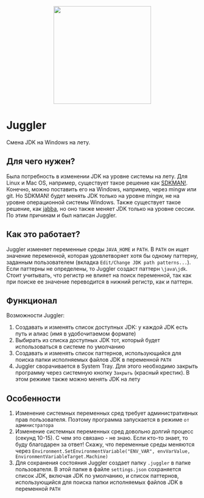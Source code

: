 <p align="center"> 
<img src="https://user-images.githubusercontent.com/43209824/150384221-6087fedd-9e52-4a03-a0e4-4248be39a3d0.png"
     width="256" height="256">
</p>

# Juggler
Смена JDK на Windows на лету.

## Для чего нужен?
Была потребность в изменении JDK на уровне системы на лету. Для Linux и Mac OS, например, существует такое решение как
[SDKMAN!](https://github.com/sdkman). Конечно, можно поставить его на Windows, например, через mingw или git. Но SDKMAN!
будет менять JDK только на уровне mingw, не на уровне операционной системы Windows. Также существует такое решение, как 
[jabba](https://github.com/shyiko/jabba), но оно также меняет JDK только на уровне сессии. По этим причинам и был 
написан Juggler.

## Как это работает?
Juggler изменяет переменные среды `JAVA_HOME` и `PATH`. В `PATH` он ищет значение переменной, которая удовлетворяет 
хотя бы одному паттерну, заданным пользователем (вкладка `Edit/Change JDK path patterns...`). Если паттерны не 
определены, то Juggler создаст паттерн `\java\jdk`. Стоит учитывать, что регистр не влияет на поиск переменной, так как 
при поиске ее значение переводится в нижний регистр, как и паттерн.

## Функционал
Возможности Juggler:
 1. Создавать и изменять список доступных JDK: у каждой JDK есть путь и алиас (имя в удобочитаемом формате)
 2. Выбирать из списка доступных JDK тот, который будет использоваться в системе по умолчанию
 3. Создавать и изменять список паттернов, использующийся для поиска папки исполняемых файлов JDK в переменной `PATH`
 4. Juggler сворачивается в System Tray. Для этого необходимо закрыть программу через системную кнопку `Закрыть` 
    (красный крестик). В этом режиме также можно менять JDK на лету

## Особенности
1. Изменение системных переменных сред требует административных прав пользователя. Поэтому программа запускается в 
   режиме `от администратора`
2. Изменение системных переменных сред довольно долгий процесс (секунд 10-15). С чем это связано - не знаю. Если кто-то 
   знает, то буду благодарен за ответ! Скажу, что переменные среды меняются через 
   `Environment.SetEnvironmentVariable("ENV_VAR", envVarValue, EnvironmentVariableTarget.Machine)`
3. Для сохранения состояния Juggler создает папку `.juggler` в папке пользователя. В этой папке в файле `settings.json` 
   сохраняется список JDK, включая JDK по умолчанию, и список паттернов, использующийся для поиска папки исполняемых 
   файлов JDK в переменной `PATH`
